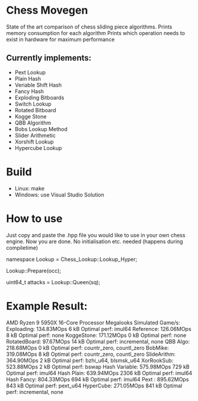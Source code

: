 # Chess Movegen
State of the art comparison of chess sliding piece algorithms.
Prints memory consumption for each algorithm
Prints which operation needs to exist in hardware for maximum performance

## Currently implements:
- Pext Lookup
- Plain Hash
- Veriable Shift Hash
- Fancy Hash
- Exploding Bitboards
- Switch Lookup
- Rotated Bitboard
- Kogge Stone
- QBB Algorithm
- Bobs Lookup Method
- Slider Arithmetic
- Xorshift Lookup
- Hypercube Lookup

# Build
- Linux: make
- Windows: use Visual Studio Solution

# How to use
Just copy and paste the .hpp file you would like to use in your own chess engine. Now you are done. No initialisation etc. needed (happens during compiletime)

namespace Lookup = Chess_Lookup::Lookup_Hyper;

Lookup::Prepare(occ);

uint64_t attacks = Lookup::Queen(sq);

# Example Result:
AMD Ryzen 9 5950X 16-Core Processor
Megalooks Simulated Game/s:
Exploading:     134.83MOps      6 kB    Optimal perf: imul64
Reference:      126.06MOps      8 kB    Optimal perf: none
KoggeStone:     171.12MOps      0 kB    Optimal perf: none
RotatedBoard:   97.67MOps       14 kB   Optimal perf: incremental, none
QBB Algo:       218.68MOps      0 kB    Optimal perf: countr_zero, countl_zero
BobMike:        319.08MOps      8 kB    Optimal perf: countr_zero, countl_zero
SlideArithm:    364.90MOps      2 kB    Optimal perf: bzhi_u64, blsmsk_u64
XorRookSub:     523.88MOps      2 kB    Optimal perf: bswap
Hash Variable:  575.98MOps      729 kB  Optimal perf: imul64
Hash Plain:     639.94MOps      2306 kB Optimal perf: imul64
Hash Fancy:     804.33MOps      694 kB  Optimal perf: imul64
Pext  :         895.62MOps      843 kB  Optimal perf: pext_u64
HyperCube:      271.05MOps      841 kB  Optimal perf: incremental, none



